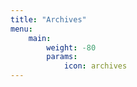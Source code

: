 ```yaml
---
title: "Archives"
menu:
    main:
        weight: -80
        params: 
            icon: archives
---
```

